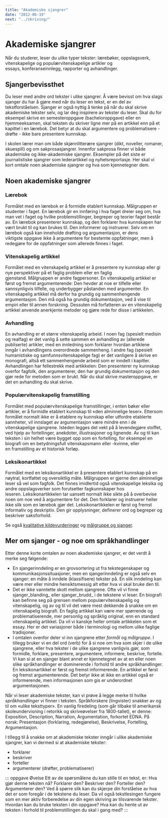 ```yaml
---
title: "Akademiske sjangrer"
date: "2012-06-19"
next: "../skriving/"
---
```


# Akademiske sjangrer

Når du studerer, leser du ulike typer tekster: lærebøker, oppslagsverk, vitenskapelige og populærvitenskapelige artikler og essays, konferanseinnlegg, rapporter og avhandlinger.

## Sjangerbevissthet

Du leser med andre ord tekster i ulike sjangrer. Å være bevisst om hva slags sjanger du har å gjøre med når du leser en tekst, er en del av tekstforståelsen. Sjanger er også nyttig å tenke på når du skal skrive akademiske tekster selv, og lar deg inspirere av tekster du leser. Skal du for eksempel skrive en semesteroppgave (bacheloroppgave) eller en hjemmeeksamen, skal teksten du skriver ligne mer på en artikkel enn på et kapittel i en lærebok. Det betyr at du skal argumentere og problematisere - drøfte - ikke bare presentere kunnskap.

I skolen lærer man om både skjønnlitterære sjangrer (dikt, noveller, romaner, skuespill) og om sakprosasjangrer. Innenfor sakprosa finner vi både akademiske og ikke-akademiske sjangrer. Eksempler på det siste er journalistiske sjangrer som lederartikkel og nyhetsreportasje. Her skal vi kort omtale noen akademiske sjangrer og hva som kjennetegner dem.

## Noen akademiske sjangrer

### Lærebok

Formålet med en lærebok er å formidle etablert kunnskap. Målgruppen er studenter i faget. En lærebok gir en innføring i hva faget dreier seg om, hva man vet i faget og hvilke problemstillinger, begreper og teorier faget består av. En lærebok presenterer kunnskap, og den forklarer hva kunnskapen har vært brukt til og kan brukes til. Den informerer og instruerer. Selv om en lærebok også kan inneholde drøfting og argumentasjon, er dens viktigste oppgave ikke å argumentere for bestemte oppfatninger, men å redegjøre for de oppfatninger som allerede finnes i faget.

### Vitenskapelig artikkel

Formålet med en vitenskapelig artikkel er å presentere ny kunnskap eller gi nye perspektiver på et faglig problem eller en faglig gjenstand. Målgruppen er andre fagpersoner. En vitenskapelig artikkel er først og fremst argumenterende: Den hevder at noe er tilfelle eller sannsynligvis tilfelle, og underbygger påstanden med argumenter. En vitenskapelig artikkel må derfor ha grundig og sammenhengende argumentasjon. Den må også ha grundig dokumentasjon, ved å vise til empiri eller til annen forskning. Dessuten må forfatteren av en vitenskapelig artikkel anvende anerkjente metoder og gjøre rede for disse i artikkelen.

### Avhandling

En avhandling er et større vitenskapelig arbeid. I noen fag (spesielt medisin og realfag) er det vanlig å sette sammen en avhandling av (allerede publiserte) artikler, med en innledning som forklarer hvordan artiklene inngår i avhandlingens overordnede sammenheng. I andre fag (spesielt humanistiske og samfunnsvitenskapelige fag) er det vanligere å skrive en monografi, altså ett sammenhengende arbeid som er inndelt i kapitler. Avhandlingen har fellestrekk med artikkelen: Den presenterer ny kunnskap overfor fagfolk, den argumenterer, den har grundig dokumentasjon og den gjør rede for metoden som er brukt. Når du skal skrive masteroppgave, er det en avhandling du skal skrive.

### Populærvitenskapelig framstilling

Formålet med populærvitenskapelige framstillinger, i enten bøker eller artikler, er å formidle etablert kunnskap til «den alminnelige leser». Ettersom formålet normalt ikke er å etablere ny kunnskap eller utfordre etablerte sannheter, vil innslaget av argumentasjon være mindre enn i de vitenskapelige sjangrene. Isteden legges det vekt på å levendegjøre stoffet, ved hjelp av fortellinger, anekdoter, illustrasjoner og lignende. Av og til kan teksten i sin helhet være bygget opp som en fortelling, for eksempel en biografi om en betydningsfull vitenskapsmann eller -kvinne, eller en framstilling av et historisk forløp.

### Leksikonartikkel

Formålet med en leksikonartikkel er å presentere etablert kunnskap på en nøytral, kortfattet og oversiktlig måte. Målgruppen er gjerne den alminnelige leser så vel som fagfolk. Det finnes imidlertid også vitenskapelige leksika og andre oppslagsverker som forutsetter fagkunnskaper hos leseren. Leksikonartikkelen tar uansett normalt ikke sikte på å overbevise noen om noe ved å argumentere for det. Den forklarer og instruerer heller ikke slik som en lærebok gjør det. Leksikonartikkelen er først og fremst informativ og deskriptiv. Den gir opplysninger, definerer ord og begreper og beskriver saksforhold.

Se også [kvalitative kildevurderinger](/kildebruk-og-referanser/kildevurdering/kvalitative-vurderinger/) og [målgruppe og sjanger](/kildebruk-og-referanser/kildevurdering/kvalitative-vurderinger/#Mlgruppe_og_sjanger "Målgruppe og sjanger").

## Mer om sjanger - og noe om språkhandlinger

Etter denne korte omtalen av noen akademiske sjangrer, er det verdt å merke seg følgende:

- En sjangerinndeling er en grovsortering ut fra tekstegenskaper og kommunikasjonssituasjoner, men en sjangerinndeling er også selv en sjanger: en måte å inndele (klassifisere) tekster på. En slik inndeling kan være mer eller mindre hensiktsmessig alt etter hva vi skal bruke den til.
- Det er ikke vanntette skott mellom sjangrene. Ofte vil vi finne sjanger_blanding_ eller sjanger_brudd_ i de tekstene vi leser. En biografi kan befinne seg på grensen mellom populærvitenskapelig og vitenskapelig, og av og til vil det være mest dekkende å snakke om en vitenskapelig biografi. En faglig artikkel kan være mer spørrende og problematiserende, mer personlig og språklig original, enn en standard vitenskapelig artikkel. Da vil vi kanskje heller omtale artikkelen som et essay. Her er det variasjoner både i terminologi og mellom ulike faglige tradisjoner.
- I omtalen ovenfor deler vi inn sjangrene etter _formål_ og _målgruppe_. I tillegg bruker vi en del ord (verb) for å si noe om hva som skjer i de ulike sjangrene, eller hva tekster i de ulike sjangrene vanligvis _gjør,_ som formidle, forklare, presentere, argumentere, informere, beskrive, fortelle. Vi kan si at en sjanger blant annet er kjennetegnet av at en eller noen slike språkhandlinger er dominerende i forhold til andre språkhandlinger. En leksikonartikkel er først og fremst informerende. En artikkel er først og fremst argumenterende. Det betyr ikke at ikke en artikkel også er informerende, men informasjonen som gis er underordnet argumentasjonen.

Når vi leser akademiske tekster, kan vi prøve å legge merke til hvilke _språkhandlinger_ vi finner i teksten. Språkforskere (lingvister) snakker av og til om «ulike teksttyper». En vanlig firedeling (som går tilbake til amerikansk skoleundervisning i retorikk og skriveøvelser fra 1800-tallet), er denne: Exposition, Description, Narration, Argumentation, forkortet EDNA. På norsk: Presentasjon (forklaring, redegjørelse), Beskrivelse, Fortelling, Argumentasjon.

I tillegg til å snakke om at akademiske tekster inngår i ulike akademiske sjangrer, kan vi dermed si at akademiske tekster:

- forklarer
- beskriver
- forteller
- argumenterer (drøfter, problematiserer)

::: oppgave Øvelse
Ett av de spørsmålene du kan stille til en tekst, er: Hva gjør denne teksten nå? Forklarer den? Beskriver den? Forteller den? Argumenterer den? Ved å spørre slik kan du skjerpe din forståelse av hva det er som foregår i de tekstene du leser. Da vil også tekstlesingen fungere som en mer aktiv forberedelse av din egen skriving av tilsvarende tekster. Hvordan kan du bruke teksten i din oppgave? Hva kan du hente ut av teksten i forhold til problemstillingen du skal i gang med?
:::
